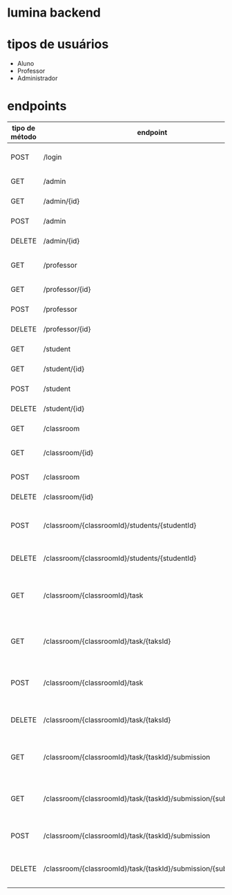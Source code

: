 # lumina backend

# tipos de usuários

- Aluno
- Professor
- Administrador

# endpoints

| tipo de método | endpoint                                                         | tipo de usuário       | descrição                                |
|----------------|------------------------------------------------------------------|-----------------------|------------------------------------------|
| POST           | /login                                                           | todos                 | faz login e recebe token JWT             |
| GET            | /admin                                                           | admin                 | lista todos os admin                     |
| GET            | /admin/{id}                                                      | admin                 | retorna um admin                         |
| POST           | /admin                                                           | admin                 | cria novo admin                          |
| DELETE         | /admin/{id}                                                      | admin                 | deleta um admin                          |
| GET            | /professor                                                       | admin                 | lista todos os professores               |
| GET            | /professor/{id}                                                  | admin                 | retorna um professor                     |
| POST           | /professor                                                       | admin                 | cria novo professor                      |
| DELETE         | /professor/{id}                                                  | admin                 | deleta um professor                      |
| GET            | /student                                                         | admin                 | lista todos os aluno                     |
| GET            | /student/{id}                                                    | admin                 | retorna um aluno                         |
| POST           | /student                                                         | admin                 | cria novo aluno                          |
| DELETE         | /student/{id}                                                    | admin                 | deleta um aluno                          |
| GET            | /classroom                                                       | admin                 | lista todos as salas                     |
| GET            | /classroom/{id}                                                  | admin, professor, aluno | retorna um sala                          |
| POST           | /classroom                                                       | admin                 | cria uma sala                            |
| DELETE         | /classroom/{id}                                                  | admin                 | deleta uma sala                          |
| POST           | /classroom/{classroomId}/students/{studentId}                    | admin, professor      | cadastra um aluno em uma sala            |
| DELETE         | /classroom/{classroomId}/students/{studentId}                    | admin, professor      | remove um aluno de uma sala              |
| GET            | /classroom/{classroomId}/task                                    | admin, professor, aluno | lista todas as atividades de uma sala    |
| GET            | /classroom/{classroomId}/task/{taksId}                           | admin, professor, aluno | retorna uma atividade de uma sala        |
| POST           | /classroom/{classroomId}/task                                    | admin, professor      | cria uma atividade para uma sala         |
| DELETE         | /classroom/{classroomId}/task/{taksId}                           | admin, professor      | deleta uma atividade de uma sala         |
| GET            | /classroom/{classroomId}/task/{taskId}/submission                | admin, professor | lista todas as entregas de uma atividade |
| GET            | /classroom/{classroomId}/task/{taskId}/submission/{submissionId} | admin, professor, aluno | retorna uma entrega de uma atividade     |
| POST           | /classroom/{classroomId}/task/{taskId}/submission                | aluno                 | entrega uma atividade                    |
| DELETE         | /classroom/{classroomId}/task/{taskId}/submission/{submissionId} | aluno                 | deleta a entrega de uma atividade        |
